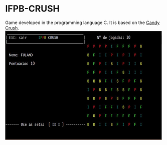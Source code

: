 # IFPB-CRUSH
Game developed in the programming language C. It is based on the [Candy Crush](https://pt.wikipedia.org/wiki/Candy_Crush_Saga).
<img src="exemplo1.JPG" alt="Exemplo 1" height="350" width="500">
